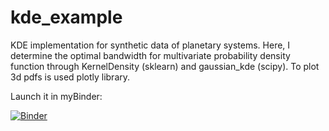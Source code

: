 # kde_example
KDE implementation for synthetic data of planetary systems. Here, I determine the optimal bandwidth for multivariate probability density function through KernelDensity (sklearn) and gaussian_kde (scipy). To plot 3d pdfs is used plotly library. 

Launch it in myBinder:

[![Binder](https://mybinder.org/badge_logo.svg)](https://mybinder.org/v2/gh/fjbautistas/kde_example/master?filepath=bandwidths.ipynb)
